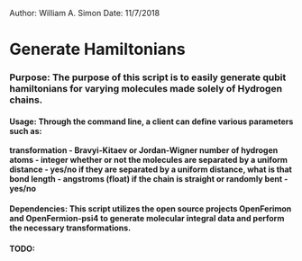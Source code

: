 Author: William A. Simon
Date: 11/7/2018
<h1>Generate Hamiltonians</h1>
<h3>
Purpose: The purpose of this script is to easily generate qubit hamiltonians for varying molecules made solely of Hydrogen chains. </h3>

<h4>Usage: Through the command line, a client can define various parameters such as:
	<br><br>transformation - Bravyi-Kitaev or Jordan-Wigner
	number of hydrogen atoms - integer
	whether or not the molecules are separated by a uniform distance - yes/no
	if they are separated by a uniform distance, what is that bond length - angstroms (float)
	if the chain is straight or randomly bent - yes/no
</h4>

<h4>Dependencies: This script utilizes the open source projects OpenFerimon and OpenFermion-psi4 to generate molecular integral data and perform the necessary transformations.</h4>

<h4>TODO:</h4>
